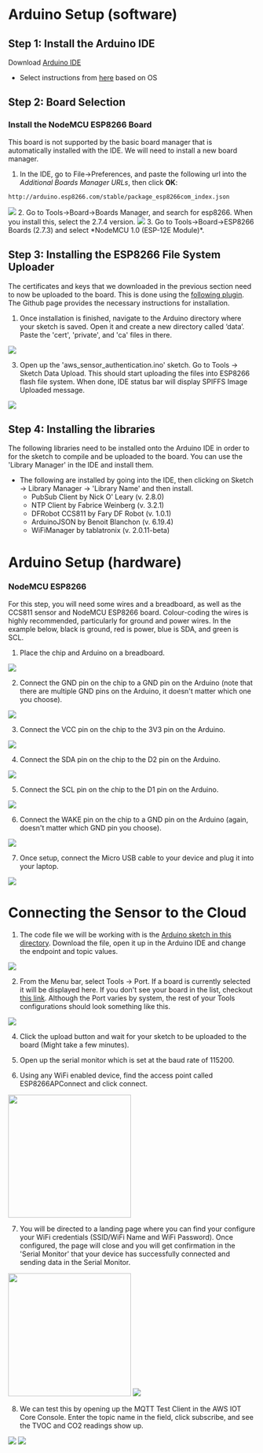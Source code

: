 # Arduino Setup (software)

## Step 1: Install the Arduino IDE
Download [Arduino IDE](https://www.arduino.cc/en/software)
* Select instructions from [here](https://www.arduino.cc/en/Guide) based on OS

## Step 2: Board Selection
### Install the NodeMCU ESP8266 Board
This board is not supported by the basic board manager that is automatically installed with the IDE.  We will need to install a new board manager.
1. In the IDE, go to File->Preferences, and paste the following url into the *Additional Boards Manager URLs*, then click **OK**:
```
http://arduino.esp8266.com/stable/package_esp8266com_index.json
```
<img src="../images/preferences.png">
2. Go to Tools->Board->Boards Manager, and search for esp8266.  When you install this, select the 2.7.4 version.
<img src="../images/board_manager_esp8266.png">
3. Go to Tools->Board->ESP8266 Boards (2.7.3) and select *NodeMCU 1.0 (ESP-12E Module)*.

## Step 3: Installing the ESP8266 File System Uploader
The certificates and keys that we downloaded in the previous section need to now be uploaded to the board. This is done using the [following plugin](https://github.com/esp8266/arduino-esp8266fs-plugin). The Github page provides the necessary instructions for installation.

1. Once installation is finished, navigate to the Arduino directory where your sketch is saved. Open it and create a new directory called ‘data’. Paste the 'cert', 'private', and 'ca' files in there. 
<img src="../images/certs_upload_setup.png">

3. Open up the 'aws_sensor_authentication.ino' sketch. Go to Tools -> Sketch Data Upload. This should start uploading the files into ESP8266 flash file system. When done, IDE status bar will display SPIFFS Image Uploaded message.
<img src="../images/sketch_upload_setup.png">


## Step 4: Installing the libraries
The following libraries need to be installed onto the Arduino IDE in order to for the sketch to compile and be uploaded to the board. You can use the 'Library Manager' in the IDE and install them. 

- The following are installed by going into the IDE, then clicking on Sketch -> Library Manager -> 'Library Name' and then install. 
  - PubSub Client by Nick O' Leary (v. 2.8.0)
  - NTP Client by Fabrice Weinberg (v. 3.2.1)
  - DFRobot CCS811 by Fary DF Robot (v. 1.0.1)
  - ArduinoJSON by Benoit Blanchon (v. 6.19.4)
  - WiFiManager by tablatronix (v. 2.0.11-beta)

# Arduino Setup (hardware)
### NodeMCU ESP8266
For this step, you will need some wires and a breadboard, as well as the CCS811 sensor and NodeMCU ESP8266 board.  Colour-coding the wires is highly recommended, particularly for ground and power wires.  In the example below, black is ground, red is power, blue is SDA, and green is SCL.

1. Place the chip and Arduino on a breadboard.
<img src="../images/CCS811_node.jpg">

2. Connect the GND pin on the chip to a GND pin on the Arduino (note that there are multiple GND pins on the Arduino, it doesn't matter which one you choose).
<img src="../images/GND_node.jpg">

3. Connect the VCC pin on the chip to the 3V3 pin on the Arduino.
<img src="../images/VCC_node.jpg">

4. Connect the SDA pin on the chip to the D2 pin on the Arduino.
<img src="../images/SDA_node.jpg">

5. Connect the SCL pin on the chip to the D1 pin on the Arduino.
<img src="../images/SCL_node.jpg">

6. Connect the WAKE pin on the chip to a GND pin on the Arduino (again, doesn't matter which GND pin you choose).
<img src="../images/WAKE_node.jpg">

7. Once setup, connect the Micro USB cable to your device and plug it into your laptop. 
<img src="../images/esp8266_usb_connection.jpg">

# Connecting the Sensor to the Cloud
1. The code file we will be working with is the [Arduino sketch in this directory](../src/NodeMCU/aws_sensor_connection_with_authentication/aws_sensor_connection_with_authentication.ino). Download the file, open it up in the Arduino IDE and change the endpoint and topic values.
<img src="../images/endpoint_topic_setup.png">

2. From the Menu bar, select Tools -> Port. If a board is currently selected it will be displayed here. If you don't see your board in the list, checkout [this link](https://support.arduino.cc/hc/en-us/articles/4412955149586-If-your-board-does-not-appear-in-the-port-menu). Although the Port varies by system, the rest of your Tools configurations should look something like this.
<img src="../images/esp8266_tools_config.png">

4. Click the upload button and wait for your sketch to be uploaded to the board (Might take a few minutes). 

5. Open up the serial monitor which is set at the baud rate of 115200.

6. Using any WiFi enabled device, find the access point called ESP8266APConnect and click connect.
<img src="../images/wifi_ap_setup.png" width="250">


7. You will be directed to a landing page where you can find your configure your WiFi credentials (SSID/WiFi Name and WiFi Password). Once configured, the page will close and you will get confirmation in the 'Serial Monitor' that your device has successfully connected and sending data in the Serial Monitor.
<img src="../images/wifi_cred_setup.png" width="250">
<img src="../images/wifi_connected_setup.png">


8. We can test this by opening up the MQTT Test Client in the AWS IOT Core Console. Enter the topic name in the field, click subscribe, and see the TVOC and CO2 readings show up. 
<img src="../images/console/mqtt_console.png">
<img src="../images/console/mqtt_test_client_console.png">

